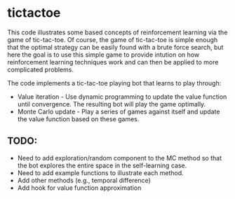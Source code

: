 # tictactoe
This code illustrates some based concepts of reinforcement learning
via the game of tic-tac-toe.  Of course, the game of tic-tac-toe is simple enough
that the optimal strategy can be easily found with a brute force
search, but here the goal is to use this simple game to provide
intution on how reinforcement learning techniques work and can then be
applied to more complicated problems.

The code implements a tic-tac-toe playing bot that learns to play through:
- Value iteration - Use dynamic programming to update the value
  function until convergence.  The resulting bot will play the game
  optimally.
- Monte Carlo update - Play a series of games against itself and
    update the value function based on these games.
	
## TODO:
- Need to add exploration/random component to the MC method so that
  the bot explores the entire space in the self-learning case.
- Need to add example functions to illustrate each method.
- Add other methods (e.g., temporal difference)
- Add hook for value function approximation
